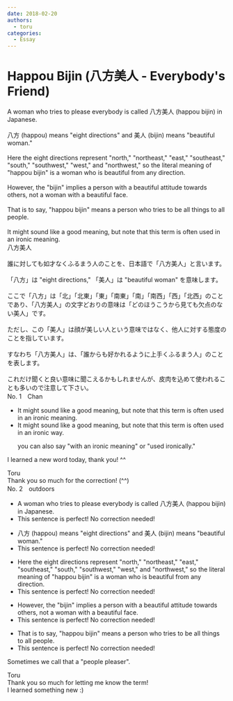 ```yaml
---
date: 2018-02-20
authors:
  - toru
categories:
  - Essay
---
```


<h1 id="subject_show">Happou Bijin (八方美人 - Everybody's Friend)</h1>
<div class="date" hidden>Feb 20, 2018 10:58</div>
<div id="post"><div id="body_show_ori">
A woman who tries to please everybody is called 八方美人 (happou bijin) in Japanese.<br/><br/>八方 (happou) means "eight directions" and 美人 (bijin) means "beautiful woman."<br/><br/>Here the eight directions represent "north," "northeast," "east," "southeast," "south," "southwest," "west," and "northwest," so the literal meaning of "happou bijin" is a woman who is beautiful from any direction.<br/><br/>However, the "bijin" implies a person with a beautiful attitude towards others, not a woman with a beautiful face.<br/><br/>That is to say, "happou bijin" means a person who tries to be all things to all people.<br/><br/>It might sound like a good meaning, but note that this term is often used in an ironic meaning.
</div></div>

<!-- more -->

<div id="post_ja"><div id="body_show_mo">
八方美人<br/><br/>誰に対しても如才なくふるまう人のことを、日本語で「八方美人」と言います。<br/><br/>「八方」は "eight directions," 「美人」は "beautiful woman" を意味します。<br/><br/>ここで「八方」は「北」「北東」「東」「南東」「南」「南西」「西」「北西」のことであり、「八方美人」の文字どおりの意味は「どのほうこうから見ても欠点のない美人」です。<br/><br/>ただし、この「美人」は顔が美しい人という意味ではなく、他人に対する態度のことを指しています。<br/><br/>すなわち「八方美人」は、「誰からも好かれるように上手くふるまう人」のことを表します。<br/><br/>これだけ聞くと良い意味に聞こえるかもしれませんが、皮肉を込めて使われることも多いので注意して下さい。
</div></div>
<div id="block"><div class="first_name"> No. 1　<span class="just_name">Chan</span></div><div id="block2">
<ul class="correction_field">
<li class="incorrect">It might sound like a good meaning, but note that this term is often used in an ironic meaning.</li>
<li class="corrected correct">
It might sound like a good meaning, but note that this term is often used in an ironic <span class="f_blue">way</span>.
<p class="correction_comment">you can also say "with an ironic meaning" or "used ironically."</p>
</li>
</ul>
<p class="comment_small">
 I learned a new word today, thank you! ^^
</p>

</div><div class="name"><span class="just_name">Toru</span><br>
Thank you so much for the correction! (^^)
</div>
</div>
<div id="block"><div class="first_name"> No. 2　<span class="just_name">outdoors</span></div><div id="block2">
<ul class="correction_field">
<li class="incorrect">A woman who tries to please everybody is called 八方美人 (happou bijin) in Japanese.</li>
<li class="corrected perfect">This sentence is perfect! No correction needed!</li>
</ul>
<ul class="correction_field">
<li class="incorrect">八方 (happou) means "eight directions" and 美人 (bijin) means "beautiful woman."</li>
<li class="corrected perfect">This sentence is perfect! No correction needed!</li>
</ul>
<ul class="correction_field">
<li class="incorrect">Here the eight directions represent "north," "northeast," "east," "southeast," "south," "southwest," "west," and "northwest," so the literal meaning of "happou bijin" is a woman who is beautiful from any direction.</li>
<li class="corrected perfect">This sentence is perfect! No correction needed!</li>
</ul>
<ul class="correction_field">
<li class="incorrect">However, the "bijin" implies a person with a beautiful attitude towards others, not a woman with a beautiful face.</li>
<li class="corrected perfect">This sentence is perfect! No correction needed!</li>
</ul>
<ul class="correction_field">
<li class="incorrect">That is to say, "happou bijin" means a person who tries to be all things to all people.</li>
<li class="corrected perfect">This sentence is perfect! No correction needed!</li>
</ul>
<p class="comment_small">
 Sometimes we call that a "people pleaser".
</p>

</div><div class="name"><span class="just_name">Toru</span><br>
Thank you so much for letting me know the term!<br/>I learned something new :)
</div>
</div>
